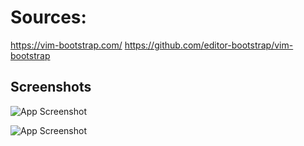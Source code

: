 
# Sources:
https://vim-bootstrap.com/
https://github.com/editor-bootstrap/vim-bootstrap




## Screenshots

![App Screenshot](https://i.imgur.com/hK1MCP6.png)

![App Screenshot](https://i.imgur.com/ZiKcamc.png)
